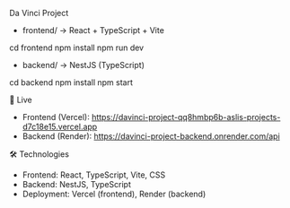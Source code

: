  Da Vinci Project

- frontend/ → React + TypeScript + Vite
  
cd frontend
npm install
npm run dev

- backend/ → NestJS (TypeScript)
  
cd backend
npm install
npm start

 🚀 Live
- Frontend (Vercel): https://davinci-project-qq8hmbp6b-aslis-projects-d7c18e15.vercel.app
- Backend (Render): https://davinci-project-backend.onrender.com/api

 🛠 Technologies
- Frontend: React, TypeScript, Vite, CSS
- Backend: NestJS, TypeScript
- Deployment: Vercel (frontend), Render (backend)
